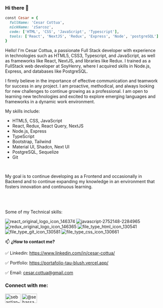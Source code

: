 ### Hi there 👋

<!--
**zSarcoz/zsarcoz** is a ✨ _special_ ✨ repository because its `README.md` (this file) appears on your GitHub profile.

Here are some ideas to get you started:

- 🔭 I’m currently working on ...
- 🌱 I’m currently learning ...
- 👯 I’m looking to collaborate on ...
- 🤔 I’m looking for help with ...
- 💬 Ask me about ...
- 📫 How to reach me: ...
- 😄 Pronouns: ...
- ⚡ Fun fact: ...
-->
```ruby
const Cesar = {
  fullName: 'Cesar Cottua',
  nickName: 'zSarcoz',
  code: ['HTML', 'CSS', 'JavaScript', 'Typescript'],
  tools: ['React', 'NextJS', 'Redux', 'Express', 'Node', 'postgreSQL']
}
```
Hello! I'm Cesar Cottua, a passionate Full Stack developer with experience in technologies such as HTML5, CSS3, Typescript, and JavaScript, as well as frameworks like React, NextJS, and libraries like Redux. I trained as a FullStack web developer at SoyHenry, where I acquired skills in Node.js, Express, and databases like PostgreSQL.

I firmly believe in the importance of effective communication and teamwork for success in any project. I am proactive, methodical, and always looking for new challenges to continue growing as a professional. I am open to learning new technologies and excited to explore emerging languages and frameworks in a dynamic work environment.

My skills include:

<ul>
  <li>HTML5, CSS, JavaScript</li>
  <li>React, Redux, React Query, NextJS</li>
  <li>Node.js, Express</li>
  <li>TypeScript</li>
  <li>Bootstrap, Tailwind</li>
  <li>Material UI, Shadcn, Next UI</li>
  <li>PostgreSQL, Sequelize</li>
  <li>Git</li>
</ul>

<br/>

My goal is to continue developing as a Frontend and occasionally in Backend and to continue expanding my knowledge in an environment that fosters innovation and continuous learning.

<br/>
<br/>
<br/>
Some of my Technical skills:


![react_original_logo_icon_146374](https://user-images.githubusercontent.com/33006361/184571170-15b3f268-5763-4da7-8030-397461ced4b0.png)     ![javascript-2752148-2284965](https://user-images.githubusercontent.com/33006361/184571529-75a7a655-d12a-4f05-9046-259f8025313c.png)      ![redux_original_logo_icon_146365](https://user-images.githubusercontent.com/33006361/184571547-e7cf9def-da11-4af3-8e6a-18332343f0d3.png)     ![file_type_html_icon_130541](https://user-images.githubusercontent.com/33006361/184571568-4bddc964-20db-4eb5-9307-ce4487406fcf.png)     ![file_type_git_icon_130581](https://user-images.githubusercontent.com/33006361/184571573-4fbdca77-0f34-48ed-bfe4-32b7e6721594.png)    ![file_type_css_icon_130661](https://user-images.githubusercontent.com/33006361/184571581-b3dc338c-5153-44b8-ba95-a26517a3de07.png)

📫 <b>¿How to contact me?</b>


✅ Linkedin: https://www.linkedin.com/in/cesar-cottua/

✅ Portfolio: https://portafolio-tau-blush.vercel.app/

✅ Email: cesar.cottua@gmail.com

<h3 align="left">Connect with me:</h3>
<p align="left">
<a href="https://www.linkedin.com/in/cesar-cottua/" target="_blank"><img align="center" src="https://raw.githubusercontent.com/rahuldkjain/github-profile-readme-generator/master/src/images/icons/Social/linked-in-alt.svg" alt="sebastian-montilla" height="30" width="50" /></a>
<a href="https://instagram.com/cottuacesar" target="_blank"><img align="center" src="https://raw.githubusercontent.com/rahuldkjain/github-profile-readme-generator/master/src/images/icons/Social/instagram.svg" alt="@sebassamd" height="30" width="50" /></a>
</p>
